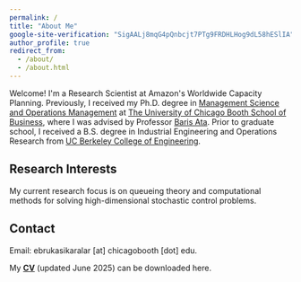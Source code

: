 ```yaml
---
permalink: /
title: "About Me"
google-site-verification: "SigAALj8mqG4pQnbcjt7PTg9FRDHLHog9dL58hESlIA"
author_profile: true
redirect_from: 
  - /about/
  - /about.html
---
```


Welcome! I'm a Research Scientist at Amazon's Worldwide Capacity Planning. Previously, I received my Ph.D. degree in [Management Science and Operations Management](https://www.chicagobooth.edu/phd/dissertation-areas/management-science-and-operations-management) at [The University of Chicago Booth School of Business](https://www.chicagobooth.edu/), where I was advised by Professor [Baris Ata](https://www.chicagobooth.edu/faculty/directory/a/baris-ata). Prior to graduate school, I received a B.S. degree in Industrial Engineering and Operations Research from [UC Berkeley College of Engineering](https://ieor.berkeley.edu/).


Research Interests
------------------
My current research focus is on queueing theory and computational methods for solving high-dimensional stochastic control problems.

Contact
------------------
Email: ebrukasikaralar [at] chicagobooth [dot] edu. 



My [**CV**](../files/ek_resume.pdf) (updated June 2025) can be downloaded here.


